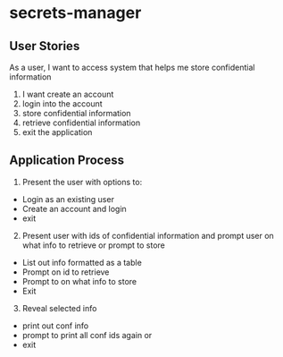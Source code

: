 # secrets-manager

## User Stories

As a user, I want to access system that helps me store confidential information

1. I want create an account
2. login into the account
3. store confidential information
4. retrieve confidential information
5. exit the application

## Application Process

1. Present the user with options to:

* Login as an existing user
* Create an account and login
* exit

2. Present user with ids of confidential information and prompt user on what info to retrieve
or prompt to store

* List out info formatted as a table
* Prompt on id to retrieve
* Prompt to on what info to store
* Exit

3. Reveal selected info

* print out conf info
* prompt to print all conf ids again or
* exit
